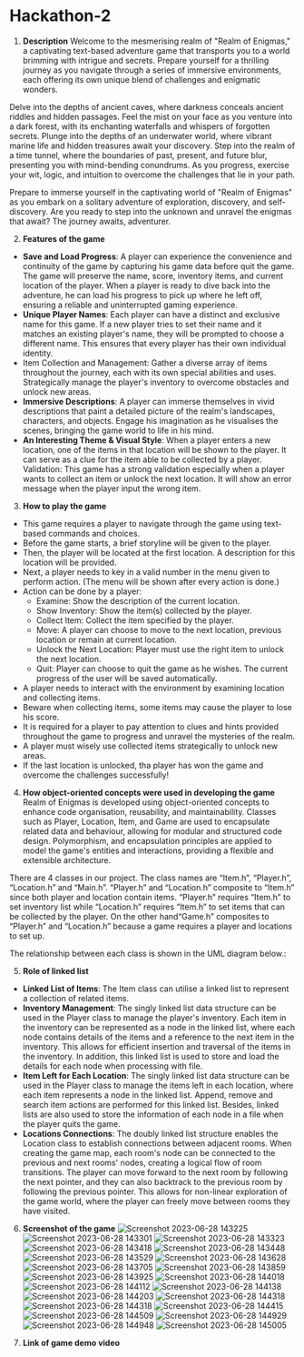# Hackathon-2
1. **Description**
Welcome to the mesmerising realm of "Realm of Enigmas," a captivating text-based adventure game that transports you to a world brimming with intrigue and secrets. Prepare yourself for a thrilling journey as you navigate through a series of immersive environments, each offering its own unique blend of challenges and enigmatic wonders.

Delve into the depths of ancient caves, where darkness conceals ancient riddles and hidden passages. Feel the mist on your face as you venture into a dark forest, with its enchanting waterfalls and whispers of forgotten secrets. Plunge into the depths of an underwater world, where vibrant marine life and hidden treasures await your discovery. Step into the realm of a time tunnel, where the boundaries of past, present, and future blur, presenting you with mind-bending conundrums. As you progress, exercise your wit, logic, and intuition to overcome the challenges that lie in your path.

Prepare to immerse yourself in the captivating world of "Realm of Enigmas" as you embark on a solitary adventure of exploration, discovery, and self-discovery. Are you ready to step into the unknown and unravel the enigmas that await? The journey awaits, adventurer.


2. **Features of the game**
- **Save and Load Progress**: A player can experience the convenience and continuity of the game by capturing his game data before quit the game. The game will preserve the name, score, inventory items, and current location of the player. When a player is ready to dive back into the adventure, he can load his progress to pick up where he left off, ensuring a reliable and uninterrupted gaming experience.
- **Unique Player Names**: Each player can have a distinct and exclusive name for this game. If a new player tries to set their name and it matches an existing player's name, they will be prompted to choose a different name. This ensures that every player has their own individual identity.
- Item Collection and Management: Gather a diverse array of items throughout the journey, each with its own special abilities and uses. Strategically manage the player's inventory to overcome obstacles and unlock new areas.
- **Immersive Descriptions**: A player can immerse themselves in vivid descriptions that paint a detailed picture of the realm's landscapes, characters, and objects. Engage his imagination as he visualises the scenes, bringing the game world to life in his mind.
- **An Interesting Theme & Visual Style**: When a player enters a new location, one of the items in that location will be shown to the player.  It can serve as a clue for the item able to be collected by a player. 
Validation: This game has a strong validation especially when a player wants to collect an item or unlock the next location. It will show an error message when the player input the wrong item.


3. **How to play the game**
- This game requires a player to navigate through the game using text-based commands and choices.
- Before the game starts, a brief storyline will be given to the player.
- Then, the player will be located at the first location. A description for this location will be provided.
- Next, a player needs to key in a valid number in the menu given to perform action. (The menu will be shown after every action is done.)
- Action can be done by a player:
   - Examine: Show the description of the current location.
   - Show Inventory: Show the item(s) collected by the player.
   - Collect Item: Collect the item specified by the player.
   - Move: A player can choose to move to the next location, previous location or remain at current location.
   - Unlock the Next Location: Player must use the right item to unlock the next location.
   - Quit: Player can choose to quit the game as he wishes. The current progress of the user will be saved automatically.
- A player needs to interact with the environment by examining location and collecting items.
- Beware when collecting items, some items may cause the player to lose his score.
- It is required for a player to pay attention to clues and hints provided throughout the game to progress and unravel the mysteries of the realm.
- A player must wisely use collected items strategically to unlock new areas.
- If the last location is unlocked, tha player has won the game and overcome the challenges successfully!


4. **How object-oriented concepts were used in developing the game**
Realm of Enigmas is developed using object-oriented concepts to enhance code organisation, reusability, and maintainability. Classes such as Player, Location, Item, and Game are used to encapsulate related data and behaviour, allowing for modular and structured code design. Polymorphism, and encapsulation principles are applied to model the game's entities and interactions, providing a flexible and extensible architecture. 

There are 4 classes in our project. The class names are “Item.h”, “Player.h”, “Location.h” and “Main.h”. “Player.h” and “Location.h” composite to “Item.h” since both player and location contain items. “Player.h” requires “Item.h” to set inventory list while “Location.h” requires “Item.h” to set items that can be collected by the player. On the other hand“Game.h” composites to “Player.h” and “Location.h” because a game requires a player and locations to set up.

The relationship between each class is shown in the UML diagram below.:

5. **Role of linked list**
- **Linked List of Items**: The Item class can utilise a linked list to represent a collection of related items.
- **Inventory Management**: The singly linked list data structure can be used in the Player class to manage the player's inventory. Each item in the inventory can be represented as a node in the linked list, where each node contains details of the items and a reference to the next item in the inventory. This allows for efficient insertion and traversal of the items in the inventory. In addition, this linked list is used to store and load the details for each node when processing with file.
- **Item Left for Each Location**:  The singly linked list data structure can be used in the Player class to manage the items left in each location, where each item represents a node in the linked list. Append, remove and search item actions are performed for this linked list. Besides, linked lists are also used to store the information of each node in a file when the player quits the game.
- **Locations Connections**: The doubly linked list structure enables the Location class to establish connections between adjacent rooms. When creating the game map, each room's node can be connected to the previous and next rooms' nodes, creating a logical flow of room transitions. The player can move forward to the next room by following the next pointer, and they can also backtrack to the previous room by following the previous pointer. This allows for non-linear exploration of the game world, where the player can freely move between rooms they have visited.


6. **Screenshot of the game**
   ![Screenshot 2023-06-28 143225](https://github.com/ceeee33/Hackathon-2/assets/117928541/6d4ebf6c-66cb-415e-8d21-ea1c54f39ae1)
   ![Screenshot 2023-06-28 143301](https://github.com/ceeee33/Hackathon-2/assets/117928541/74225afb-3616-4938-a95d-182262294dba)
![Screenshot 2023-06-28 143323](https://github.com/ceeee33/Hackathon-2/assets/117928541/6e45b801-2230-4a5a-8d0f-6b9d77a04c8c)
![Screenshot 2023-06-28 143418](https://github.com/ceeee33/Hackathon-2/assets/117928541/4873e7e3-427a-47bf-ac52-d416ef12351b)
![Screenshot 2023-06-28 143448](https://github.com/ceeee33/Hackathon-2/assets/117928541/a1aa49ab-a8dc-4300-add3-b82803b7c01d)
![Screenshot 2023-06-28 143529](https://github.com/ceeee33/Hackathon-2/assets/117928541/ffd5e10c-6bfc-4e13-a423-be0b51473e14)
![Screenshot 2023-06-28 143628](https://github.com/ceeee33/Hackathon-2/assets/117928541/25a0d8dd-9ee5-4ad5-912b-76d39276d54d)
![Screenshot 2023-06-28 143705](https://github.com/ceeee33/Hackathon-2/assets/117928541/8fa24305-50b3-492b-8364-b470f581704b)
![Screenshot 2023-06-28 143859](https://github.com/ceeee33/Hackathon-2/assets/117928541/39e0e08d-434b-4814-b5d0-ae10758eb639)
![Screenshot 2023-06-28 143925](https://github.com/ceeee33/Hackathon-2/assets/117928541/47791575-063e-4c15-a29c-2d9b96f2ff40)
![Screenshot 2023-06-28 144018](https://github.com/ceeee33/Hackathon-2/assets/117928541/b65e1248-1664-4094-ae1c-1a393ea933c4)
![Screenshot 2023-06-28 144112](https://github.com/ceeee33/Hackathon-2/assets/117928541/c25e1d5f-28b4-4cb0-8e89-7b740bef94f2)
![Screenshot 2023-06-28 144138](https://github.com/ceeee33/Hackathon-2/assets/117928541/44e30065-9803-4cdd-9834-d33beb091d2d)
![Screenshot 2023-06-28 144203](https://github.com/ceeee33/Hackathon-2/assets/117928541/ada5b417-910f-4cb5-ba7d-3b1042254357)
![Screenshot 2023-06-28 144318](https://github.com/ceeee33/Hackathon-2/assets/117928541/68097d9a-dc9e-4b3f-90a7-1bf4cf77525c)
![Screenshot 2023-06-28 144318](https://github.com/ceeee33/Hackathon-2/assets/117928541/aa055d09-696d-4739-ae43-b1b1a4beffad)
![Screenshot 2023-06-28 144415](https://github.com/ceeee33/Hackathon-2/assets/117928541/167cc8b1-419e-4b81-abcf-7383d9956bac)
![Screenshot 2023-06-28 144509](https://github.com/ceeee33/Hackathon-2/assets/117928541/361460a8-2a7b-4e9e-905e-7fdcb9be9a37)
![Screenshot 2023-06-28 144929](https://github.com/ceeee33/Hackathon-2/assets/117928541/e2895452-cf71-4316-aa6c-15a172e5773a)
![Screenshot 2023-06-28 144948](https://github.com/ceeee33/Hackathon-2/assets/117928541/b1d3c3c5-4728-44df-8b5b-fec8d39bdebb)
![Screenshot 2023-06-28 145005](https://github.com/ceeee33/Hackathon-2/assets/117928541/7847c49d-fddc-4bc7-b6df-c2ae1f653c3b)


8. **Link of game demo video**

